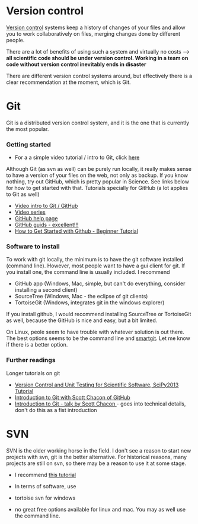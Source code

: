 # Version control 

[Version control](http://en.wikipedia.org/wiki/Revision_control) systems keep a history of changes of your files and allow you to work collaboratively on files, merging changes done by different people. 

There are a lot of benefits of using such a system and virtually no costs --> **all scientific code should be under version control. Working in a team on code without version control inevitably ends in disaster**

There are different version control systems around, but effectively there is a clear recommendation at the moment, which is Git. 

# Git 

Git is a distributed version control system, and it is the one that is currently the most popular. 

### Getting started

* For a a simple video tutorial / intro to Git, click [here](https://www.youtube.com/watch?v=SCZF6I-Rc4I)

Although Git (as svn as well) can be purely run locally, it really makes sense to have a version of your files on the web, not only as backup. If you know nothing, try out GitHub, which is pretty popular in Science. See links below for how to get started with that. Tutorials specially for GitHub (a lot applies to Git as well)

* [Video intro to Git / GitHub](https://www.youtube.com/watch?v=U8GBXvdmHT4)
* [Video series](https://www.youtube.com/playlist?list=PLg7s6cbtAD15G8lNyoaYDuKZSKyJrgwB-)
* [GitHub help page](https://help.github.com/)
* [GitHub guids - excellent!!!](https://guides.github.com/)
* [How to Get Started with Github - Beginner Tutorial ](http://www.youtube.com/watch?v=73I5dRucCds)

### Software to install

To work with git locally, the minimum is to have the git software installed (command line). However, most people want to have a gui client for git. If you install one, the command line is usually included. I recommend 

* GitHub app (Windows, Mac, simple, but can't do everything, consider installing a second client)
* SourceTree (Windows, Mac - the eclipse of git clients)
* TortoiseGit (Windows, integrates git in the windows explorer)

If you install github, I would recommend installing SourceTree or TortoiseGit as well, because the GitHub is nice and easy, but a bit limited.

On Linux, peole seem to have trouble with whatever solution is out there. The best options seems to be the command line and [smartgit](https://www.syntevo.com/smartgit/). Let me know if there is a better option. 

### Further readings

Longer tutorials on git

* [Version Control and Unit Testing for Scientific Software, SciPy2013 Tutorial](http://www.youtube.com/watch?v=T0BE9ApIegc)
* [Introduction to Git with Scott Chacon of GitHub](http://www.youtube.com/watch?v=ZDR433b0HJY)
* [Introduction to Git - talk by Scott Chacon ](http://www.youtube.com/watch?v=xbLVvrb2-fY) - goes into technical details, don't do this as a fist introduction


# SVN

SVN is the older working horse in the field. I don't see a reason to start new projects with svn, git is the better alternative. For historical reasons, many projects are still on svn, so there may be a reason to use it at some stage.

* I recommend [this tutorial](http://svnbook.red-bean.com/)

* In terms of software, use
 * tortoise svn for windows
 * no great free options available for linux and mac. You may as well use the command line. 
